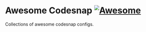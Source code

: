 # Awesome Codesnap [![Awesome](https://awesome.re/badge.svg)](https://awesome.re)
Collections of awesome codesnap configs. 
